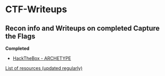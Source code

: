 # CTF-Writeups
## Recon info and Writeups on completed Capture the Flags

**Completed**
* [HackTheBox - ARCHETYPE](https://github.com/Take-A-Breath/CTF-Writeups/blob/main/Archetype/ArchetypeWriteUp.md)

[List of resources (updated regularly)](https://github.com/Take-A-Breath/CTF-Writeups/blob/main/resources.md)
